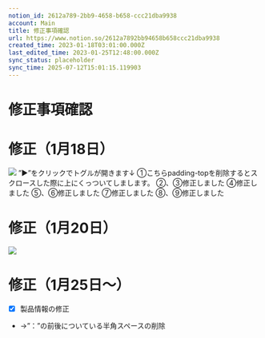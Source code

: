 ```yaml
---
notion_id: 2612a789-2bb9-4658-b658-ccc21dba9938
account: Main
title: 修正事項確認
url: https://www.notion.so/2612a7892bb94658b658ccc21dba9938
created_time: 2023-01-18T03:01:00.000Z
last_edited_time: 2023-01-25T12:48:00.000Z
sync_status: placeholder
sync_time: 2025-07-12T15:01:15.119903
---
```

# 修正事項確認

# 修正（1月18日）
  ![](https://prod-files-secure.s3.us-west-2.amazonaws.com/736adce6-a3a4-4a64-9f74-d9aa055c96d2/e336b216-f477-4a3e-b3e1-0c2876d85300/Untitled.png?X-Amz-Algorithm=AWS4-HMAC-SHA256&X-Amz-Content-Sha256=UNSIGNED-PAYLOAD&X-Amz-Credential=ASIAZI2LB4665BJKSXIC%2F20250719%2Fus-west-2%2Fs3%2Faws4_request&X-Amz-Date=20250719T052015Z&X-Amz-Expires=3600&X-Amz-Security-Token=IQoJb3JpZ2luX2VjEIT%2F%2F%2F%2F%2F%2F%2F%2F%2F%2FwEaCXVzLXdlc3QtMiJHMEUCIFdwwX7dbWHt%2Bzg4fYfDBcp4Ci%2BOiiDGm99%2FI13kS0x6AiEA%2F9DAKrI6bbJyoc9WMOvgIp9c4TZUz9inosy%2BGULe6zUqiAQInf%2F%2F%2F%2F%2F%2F%2F%2F%2F%2FARAAGgw2Mzc0MjMxODM4MDUiDGMuZfzaOgJwK9mW6SrcAws5rytnj4j7n10bNPFNVp6XpHO58BTl3vFie3mKFy9qltyogvVRA0VOLh1ou4f84E%2B3hNEYhKpgHqdZqlje9HImIdVJBcvFzqXLSEvZ9ave7nP2z%2BGi5Vxlkzc%2FKNyrRWPurv3SK95fL4bpWjknfAcuimL0d%2BAPRdu7P83KEAC%2Fl5jfZUKgdBrulq0%2F1fWY2DE5MGEDTvoFCLfwpHZIdQ7Dgc4fb83iJLKJpcIP6Zfb0fiAZe%2FAbpIeYNTfKN5%2BSEgTDVfDti92LHdJ3qOB56ox0sMt%2Fc6fB3UVFZIuQSmqfkwtfHqBeoLIyunI6cTW5c65cpgPCQoiNQncn7LKioTMWMVIgySZmd36nIBxZz5iC6ehhUUIpoUX%2BzxI%2BvVl1zxTXXPnVHBBNT1i%2B0h%2F9XHwIT8Njc4G%2B6Yt%2FtTgcY2DWgd9kl%2F9z0XEwHtESNUz0n8oQO9YLZ9xEKQ%2F4Y2vdO6lAcMa4%2BJwxOaS4BitMKyxqqDMen0Ta1hTutE4PkFcKg0nQsgXgzy8VI8COEySgXQWHl7TwWAQT583Bmj1GzyAO1E1NPI82xjGGVgpvWjFHoyIKWkEGTW67eX6JooP5djKZ7tbdyw4qkLgmIa0mHSeDf1E4EQcQc8y4baeMKWq7MMGOqUB2WISVcyeyLj1gdOzM%2BMXwYLeHqe4l7%2BQltGbNQVtGEKWvUMElWpwlzcKubeh%2F%2Bqi9ypT8suLAGov4AW6gLgdUM%2BtItaN57Qs7nooKOcjkX62lVSutLQwy5q3HD72YGkcUgK%2FR%2FXJvB2vdq0E%2BGHOKabmYCyqN%2BqQYayClERnI4H9KgfaVT%2B2ai5yj2ddifIC85yx7GSMBRxbVNY%2BvnHlFN5ow9LI&X-Amz-Signature=5f9a9203736a8fc682cbb212986c0a2113dab6a34af12f93419be5021f7cc3bf&X-Amz-SignedHeaders=host&x-amz-checksum-mode=ENABLED&x-id=GetObject)
  ”▶︎”をクリックでトグルが開きます↓
  ①こちらpadding-topを削除するとスクロースした際に上にくっついてしまします。
  ②、③修正しました
  ④修正しました
  ⑤、⑥修正しました
  ⑦修正しました
  ⑧、⑨修正しました
# 修正（1月20日）
  ![](https://prod-files-secure.s3.us-west-2.amazonaws.com/736adce6-a3a4-4a64-9f74-d9aa055c96d2/7d93c5ed-4fcb-46a7-b7c5-278dc6e6903d/Untitled.png?X-Amz-Algorithm=AWS4-HMAC-SHA256&X-Amz-Content-Sha256=UNSIGNED-PAYLOAD&X-Amz-Credential=ASIAZI2LB4667I7MU6OC%2F20250719%2Fus-west-2%2Fs3%2Faws4_request&X-Amz-Date=20250719T052015Z&X-Amz-Expires=3600&X-Amz-Security-Token=IQoJb3JpZ2luX2VjEIT%2F%2F%2F%2F%2F%2F%2F%2F%2F%2FwEaCXVzLXdlc3QtMiJHMEUCIQCuahoV6vMJC6zzMtq37OW1BhTV1pxvTij7Y8454EnfFQIgEDtbKHWu%2F4KWeY9fRga2IMhFhDGY11KNEb1uW8XVATMqiAQInf%2F%2F%2F%2F%2F%2F%2F%2F%2F%2FARAAGgw2Mzc0MjMxODM4MDUiDPQjOUv7s4h5Ru%2BVhCrcA0JLsoah38WCX9SvabZEyAeoni3V%2FrO6j6cZZIjf2JuStqJcSiVEIPul7F%2Fy5lwQxvs0dUiLREP6giR93n3IP1wHr4RiZ1VJEu9iUX5coB6BlfYu%2BaWd7p8AnYtl3qhlEAcwz57zsFKWZ6ZnjDjW3I6ijeHftbQI0R%2B0qL2CI%2F%2Be2iFdbKreDP8VMI0ilVXMI%2Fb3fvpcq%2BTa5NqZCQpSbvrGOXklfDLcSpxgkWx%2BS7CorGAkIWlkIHkMBiP8VmMx4gw5APNnfveWkASRTxDB5yKdxfi8aR4KAiD7snWdqq98JoujKMn0vF5IU1Sfvns9BcxkR3lVH1yKRoVKfqXaPxkT87RwfuyBUVbLis%2B8pTU%2B0luSXTqObYkhVDfmLPTJqBaQ3vDGcgPHubk%2BsBPvieN6SljFdui7KA%2F%2FHas6u9Z0JhO5g47CrmTI5wOgnkhqBtW9aI4YxnyMkzd13KwHVHx0bEiBbZDcKWN7Eo7f06e9dmlY2BxC6SMu6BIMbimYt0sXiRVsi0IQQxOrdCcUzP%2B2o934AmUy3L2Rtr3s6q9imPNkzhbJvhFe7vRDUUnpYcWkUal4HrSrgLdKUyB2R1TVZBQshaWup%2FUqldT22XGv8K990s5%2FE6KqxU32MJWq7MMGOqUBAi4T5g%2Bbn8M79PDzyNgWX1QWzytd3L24sMONoVp4KD3vYFQeqOWf%2FWQUFB3qzgMCJ1rB8NKVio2u0DRwN0oydc4GuHVST9ouqBEdRbNiqHh5EhpU9IxAYPABthANGEHw%2BBliRHTzy58vQhA9dxfJmHSj%2BNiQfgU1dV%2F9kWvGniP9jLiDrSZz2lS56vGGPe6ZKP80PbjdKsYimGU1w3ltJL10HJUQ&X-Amz-Signature=96c2e8fc9c1f392650c7e70f41f2e805ec3511485ee3d18ba69f327a99e17929&X-Amz-SignedHeaders=host&x-amz-checksum-mode=ENABLED&x-id=GetObject)
# 修正（1月25日〜）
  - [x] 製品情報の修正
  - →”：”の前後についている半角スペースの削除